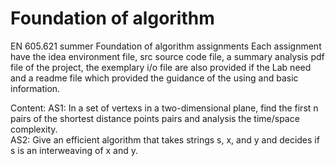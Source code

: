 # Foundation of algorithm  
EN 605.621 summer Foundation of algorithm  assignments 
Each assignment have the idea environment file, src source code file, a summary analysis pdf file of the project, the exemplary i/o file are also provided if the Lab need and a readme file which provided the guidance of the using and basic information.

Content:
AS1: In a set of vertexs in a two-dimensional plane, find the first n pairs of the shortest distance points pairs and analysis the time/space complexity.  
AS2: Give an efficient algorithm that takes strings s, x, and y and decides if s is an interweaving of x and y. 
